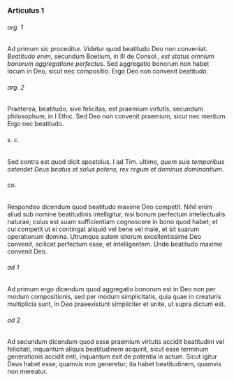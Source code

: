 ### Articulus 1

###### arg. 1
Ad primum sic proceditur. Videtur quod beatitudo Deo non conveniat. *Beatitudo enim*, secundum Boetium, in III de Consol., *est status omnium bonorum aggregatione perfectus*. Sed aggregatio bonorum non habet locum in Deo, sicut nec compositio. Ergo Deo non convenit beatitudo.

###### arg. 2
Praeterea, beatitudo, sive felicitas, est praemium virtutis, secundum philosophum, in I Ethic. Sed Deo non convenit praemium, sicut nec meritum. Ergo nec beatitudo.

###### s. c.
Sed contra est quod dicit apostolus, I ad Tim. ultimo, *quem suis temporibus ostendet Deus beatus et solus potens, rex regum et dominus dominantium*.

###### co.
Respondeo dicendum quod beatitudo maxime Deo competit. Nihil enim aliud sub nomine beatitudinis intelligitur, nisi bonum perfectum intellectualis naturae; cuius est suam sufficientiam cognoscere in bono quod habet; et cui competit ut ei contingat aliquid vel bene vel male, et sit suarum operationum domina. Utrumque autem istorum excellentissime Deo convenit, scilicet perfectum esse, et intelligentem. Unde beatitudo maxime convenit Deo.

###### ad 1
Ad primum ergo dicendum quod aggregatio bonorum est in Deo non per modum compositionis, sed per modum simplicitatis, quia quae in creaturis multiplicia sunt, in Deo praeexistunt simpliciter et unite, ut supra dictum est.

###### ad 2
Ad secundum dicendum quod esse praemium virtutis accidit beatitudini vel felicitati, inquantum aliquis beatitudinem acquirit, sicut esse terminum generationis accidit enti, inquantum exit de potentia in actum. Sicut igitur Deus habet esse, quamvis non generetur; ita habet beatitudinem, quamvis non mereatur.

